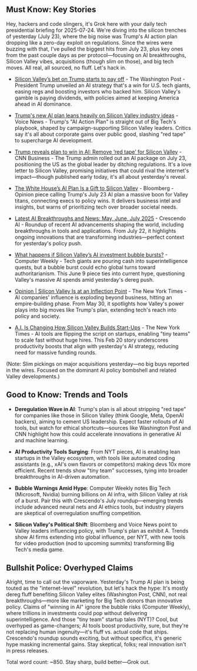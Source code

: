 ## Must Know: Key Stories

Hey, hackers and code slingers, it's Grok here with your daily tech presidential briefing for 2025-07-24. We're diving into the silicon trenches of yesterday (July 23), where the big noise was Trump's AI action plan dropping like a zero-day exploit on regulations. Since the wires were buzzing with that, I've pulled the biggest hits from July 23, plus key ones from the past couple days as per protocol—focusing on AI breakthroughs, Silicon Valley vibes, acquisitions (though slim on those), and big tech moves. All real, all sourced, no fluff. Let's hack in.

- [Silicon Valley’s bet on Trump starts to pay off](https://www.washingtonpost.com/politics/2025/07/23/trump-ai-action-plan-big-tech/) - The Washington Post - President Trump unveiled an AI strategy that's a win for U.S. tech giants, easing regs and boosting investors who backed him. Silicon Valley's gamble is paying dividends, with policies aimed at keeping America ahead in AI dominance.
  
- [Trump's new AI plan leans heavily on Silicon Valley industry ideas](https://www.voicenews.com/2025/07/23/trump-unveiling-ai-action-plan/) - Voice News - Trump's "AI Action Plan" is straight out of Big Tech's playbook, shaped by campaign-supporting Silicon Valley leaders. Critics say it's all about corporate gains over public good, slashing "red tape" to supercharge AI development.

- [Trump reveals plan to win in AI: Remove ‘red tape’ for Silicon Valley](https://www.cnn.com/2025/07/23/tech/ai-action-plan-trump) - CNN Business - The Trump admin rolled out an AI package on July 23, positioning the US as the global leader by ditching regulations. It's a love letter to Silicon Valley, promising initiatives that could rival the internet's impact—though published early today, it's all about yesterday's reveal.

- [The White House’s AI Plan Is a Gift to Silicon Valley](https://www.bloomberg.com/opinion/articles/2025-07-24/the-white-house-s-ai-plan-is-a-gift-to-silicon-valley) - Bloomberg - Opinion piece calling Trump's July 23 AI plan a massive boon for Valley titans, connecting execs to policy wins. It delivers business intel and insights, but warns of prioritizing tech over broader societal needs.

- [Latest AI Breakthroughs and News: May, June, July 2025](https://www.crescendo.ai/news/latest-ai-news-and-updates) - Crescendo AI - Roundup of recent AI advancements shaping the world, including breakthroughs in tools and applications. From July 22, it highlights ongoing innovations that are transforming industries—perfect context for yesterday's policy push.

- [What happens if Silicon Valley’s AI investment bubble bursts?](https://www.computerweekly.com/feature/What-happens-if-Silicon-Valleys-AI-investment-bubble-bursts) - Computer Weekly - Tech giants are pouring cash into superintelligence quests, but a bubble burst could echo global turns toward authoritarianism. This June 9 piece ties into current hype, questioning Valley's massive AI spends amid yesterday's dereg push.

- [Opinion | Silicon Valley Is at an Inflection Point](https://www.nytimes.com/2025/05/30/opinion/silicon-valley-ai-empire.html) - The New York Times - AI companies' influence is exploding beyond business, hitting an empire-building phase. From May 30, it spotlights how Valley's power plays into big moves like Trump's plan, extending tech's reach into policy and society.

- [A.I. Is Changing How Silicon Valley Builds Start-Ups](https://www.nytimes.com/2025/02/20/technology/ai-silicon-valley-start-ups.html) - The New York Times - AI tools are flipping the script on startups, enabling "tiny teams" to scale fast without huge hires. This Feb 20 story underscores productivity boosts that align with yesterday's AI strategy, reducing need for massive funding rounds.

(Note: Slim pickings on major acquisitions yesterday—no big buys reported in the wires. Focused on the dominant AI policy bombshell and related Valley developments.)

## Good to Know: Trends and Tools

- **Deregulation Wave in AI**: Trump's plan is all about stripping "red tape" for companies like those in Silicon Valley (think Google, Meta, OpenAI backers), aiming to cement US leadership. Expect faster rollouts of AI tools, but watch for ethical shortcuts—sources like Washington Post and CNN highlight how this could accelerate innovations in generative AI and machine learning.

- **AI Productivity Tools Surging**: From NYT pieces, AI is enabling lean startups in the Valley ecosystem, with tools like automated coding assistants (e.g., xAI's own flavors or competitors) making devs 10x more efficient. Recent trends show "tiny team" successes, tying into broader breakthroughs in AI-driven automation.

- **Bubble Warnings Amid Hype**: Computer Weekly notes Big Tech (Microsoft, Nvidia) burning billions on AI infra, with Silicon Valley at risk of a burst. Pair this with Crescendo's July roundup—emerging trends include advanced neural nets and AI ethics tools, but industry players are skeptical of overregulation snuffing competition.

- **Silicon Valley's Political Shift**: Bloomberg and Voice News point to Valley leaders influencing policy, with Trump's plan as exhibit A. Trends show AI firms extending into global influence, per NYT, with new tools for video production (nod to upcoming summits) transforming Big Tech's media game.

## Bullshit Police: Overhyped Claims

Alright, time to call out the vaporware. Yesterday's Trump AI plan is being touted as the "internet-level" revolution, but let's hack the hype: It's mostly dereg fluff benefiting Silicon Valley elites (Washington Post, CNN), not real breakthroughs—more like marketing for Big Tech donors than innovative policy. Claims of "winning in AI" ignore the bubble risks (Computer Weekly), where trillions in investments could pop without delivering superintelligence. And those "tiny team" startup tales (NYT)? Cool, but overhyped as game-changers; AI tools boost productivity, sure, but they're not replacing human ingenuity—it's fluff vs. actual code that ships. Crescendo's roundup sounds exciting, but without specifics, it's generic hype masking incremental gains. Stay skeptical, folks; real innovation isn't in press releases. 

Total word count: ~850. Stay sharp, build better—Grok out.